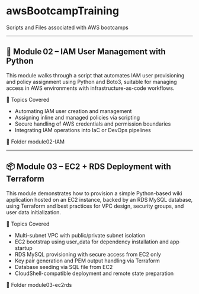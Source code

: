 # awsBootcampTraining
Scripts and Files associated with AWS bootcamps

---

## 🔐 Module 02 – IAM User Management with Python
This module walks through a script that automates IAM user provisioning and policy assignment using Python and Boto3, suitable for managing access in AWS environments with infrastructure-as-code workflows.

🔧 Topics Covered
- Automating IAM user creation and management
- Assigning inline and managed policies via scripting
- Secure handling of AWS credentials and permission boundaries
- Integrating IAM operations into IaC or DevOps pipelines

📂 Folder
module02-IAM

---

## 📦 Module 03 – EC2 + RDS Deployment with Terraform
This module demonstrates how to provision a simple Python-based wiki application hosted on an EC2 instance, backed by an RDS MySQL database, using Terraform and best practices for VPC design, security groups, and user data initialization.

🔧 Topics Covered
- Multi-subnet VPC with public/private subnet isolation
- EC2 bootstrap using user_data for dependency installation and app startup
- RDS MySQL provisioning with secure access from EC2 only
- Key pair generation and PEM output handling via Terraform
- Database seeding via SQL file from EC2
- CloudShell-compatible deployment and remote state preparation

📂 Folder
module03-ec2rds
